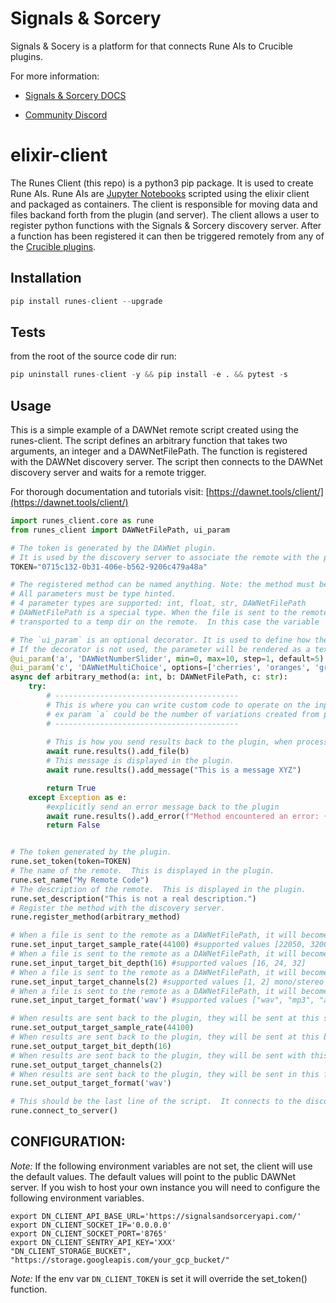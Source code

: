 # Signals & Sorcery

Signals & Socery is a platform for that connects Rune AIs to Crucible plugins.

For more information:

- [Signals & Sorcery DOCS](https://signalsandsorcery.com/)

- [Community Discord](https://discord.gg/UcHCjfpRkV)

# elixir-client

The Runes Client (this repo) is a python3 pip package.  It is used to create Rune AIs.  Rune AIs are [Jupyter Notebooks](https://jupyter.org/) scripted using the elixir client and packaged as containers. The client is responsible for moving data and files backand forth from the plugin (and server).   The client allows a user to register python functions with the Signals & Sorcery discovery server. After a function has been registered it can then be triggered remotely from any of the [Crucible plugins](https://signalsandsorcery.com/crucible-plugins/).   

## Installation

```python
pip install runes-client --upgrade
```

## Tests

from the root of the source code dir run:
```python
pip uninstall runes-client -y && pip install -e . && pytest -s
```

## Usage

This is a simple example of a DAWNet remote script created using the runes-client.  The script defines an arbitrary function that takes two arguments, an integer and a DAWNetFilePath.  The function is registered with the DAWNet discovery server.  The script then connects to the DAWNet discovery server and waits for a remote trigger. 

For thorough documentation and tutorials visit: [https://dawnet.tools/client/](https://dawnet.tools/client/)

```python
import runes_client.core as rune 
from runes_client import DAWNetFilePath, ui_param

# The token is generated by the DAWNet plugin.  
# It is used by the discovery server to associate the remote with the plugin.
TOKEN="0715c132-0b31-406e-b562-9206c479a48a" 

# The registered method can be named anything. Note: the method must be `async`.  
# All parameters must be type hinted.  
# 4 parameter types are supported: int, float, str, DAWNetFilePath
# DAWNetFilePath is a special type. When the file is sent to the remote, it is intercepted by the system and 
# transported to a temp dir on the remote.  In this case the variable `b` is local path to the file.

# The `ui_param` is an optional decorator. It is used to define how the parameter input UI will be rendered in the plugin.  
# If the decorator is not used, the parameter will be rendered as a text input field. 
@ui_param('a', 'DAWNetNumberSlider', min=0, max=10, step=1, default=5)
@ui_param('c', 'DAWNetMultiChoice', options=['cherries', 'oranges', 'grapes'], default='grapes')
async def arbitrary_method(a: int, b: DAWNetFilePath, c: str):
    try: 
        # -----------------------------------------
        # This is where you can write custom code to operate on the input params.
        # ex param `a` could be the number of variations created from param `b` using something like MusicLM
        # -----------------------------------------
        
        # This is how you send results back to the plugin, when processing is complete.
        await rune.results().add_file(b) 
        # This message is displayed in the plugin.
        await rune.results().add_message("This is a message XYZ") 

        return True
    except Exception as e: 
        #explicitly send an error message back to the plugin
        await rune.results().add_error(f"Method encountered an error: {e}")
        return False


# The token generated by the plugin. 
rune.set_token(token=TOKEN)
# The name of the remote.  This is displayed in the plugin.
rune.set_name("My Remote Code")
# The description of the remote.  This is displayed in the plugin.
rune.set_description("This is not a real description.")
# Register the method with the discovery server.
rune.register_method(arbitrary_method)

# When a file is sent to the remote as a DAWNetFilePath, it will become available at this sample rate. 
rune.set_input_target_sample_rate(44100) #supported values [22050, 32000, 44100, 48000]
# When a file is sent to the remote as a DAWNetFilePath, it will become available at this bit rate. 
rune.set_input_target_bit_depth(16) #supported values [16, 24, 32]
# When a file is sent to the remote as a DAWNetFilePath, it will become available with this number of channels.
rune.set_input_target_channels(2) #supported values [1, 2] mono/stereo respectively
# When a file is sent to the remote as a DAWNetFilePath, it will become available in this format.
rune.set_input_target_format('wav') #supported values ["wav", "mp3", "aif", "flac"]

# When results are sent back to the plugin, they will be sent at this sample rate.
rune.set_output_target_sample_rate(44100)
# When results are sent back to the plugin, they will be sent at this bit rate.
rune.set_output_target_bit_depth(16)
# When results are sent back to the plugin, they will be sent with this number of channels.
rune.set_output_target_channels(2)
# When results are sent back to the plugin, they will be sent in this format.
rune.set_output_target_format('wav')

# This should be the last line of the script.  It connects to the discovery server and waits for a remote trigger.
rune.connect_to_server()
```


## CONFIGURATION:

*Note:* If the following environment variables are not set, the client will use the default values.  The default values will point to the public DAWNet server.  If you wish to host your own instance you will need to configure the following environment variables. 

```
export DN_CLIENT_API_BASE_URL='https://signalsandsorceryapi.com/'
export DN_CLIENT_SOCKET_IP='0.0.0.0'
export DN_CLIENT_SOCKET_PORT='8765'
export DN_CLIENT_SENTRY_API_KEY='XXX'
"DN_CLIENT_STORAGE_BUCKET", "https://storage.googleapis.com/your_gcp_bucket/"
```

*Note:* If the env var `DN_CLIENT_TOKEN` is set it will override the set_token() function.
